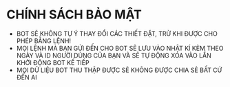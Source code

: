 # CHÍNH SÁCH BẢO MẬT

- BOT SẼ KHÔNG TỰ Ý THAY ĐỔI CÁC THIẾT ĐẶT, TRỪ KHI ĐƯỢC CHO PHÉP BẰNG LỆNH!
- MỌI LỆNH MÀ BẠN GỬI ĐẾN CHO BOT SẼ LƯU VÀO NHẬT KÍ KÈM THEO NGÀY VÀ ID NGƯỜI DÙNG CỦA BẠN VÀ SẼ TỰ ĐỘNG XÓA VÀO LẦN KHỞI ĐỘNG BOT KẾ TIẾP
- MỌI DỮ LIỆU BOT THU THẬP ĐƯỢC SẼ KHÔNG ĐƯỢC CHIA SẺ BẤT CỨ ĐẾN AI